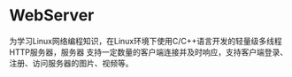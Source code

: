 # WebServer
为学习Linux网络编程知识，在Linux环境下使用C/C++语言开发的轻量级多线程HTTP服务器，服务器 支持一定数量的客户端连接并及时响应，支持客户端登录、注册、访问服务器的图片、视频等。
